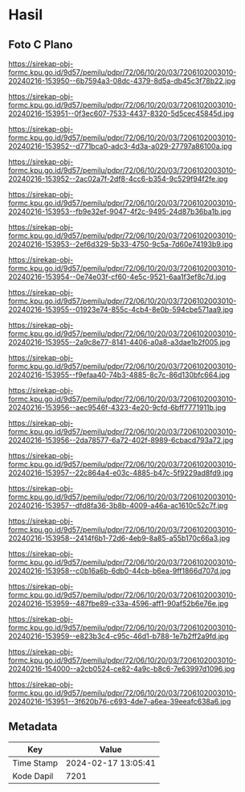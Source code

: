 # Hasil

## Foto C Plano

https://sirekap-obj-formc.kpu.go.id/9d57/pemilu/pdpr/72/06/10/20/03/7206102003010-20240216-153950--6b7594a3-08dc-4379-8d5a-db45c3f78b22.jpg

https://sirekap-obj-formc.kpu.go.id/9d57/pemilu/pdpr/72/06/10/20/03/7206102003010-20240216-153951--0f3ec607-7533-4437-8320-5d5cec45845d.jpg

https://sirekap-obj-formc.kpu.go.id/9d57/pemilu/pdpr/72/06/10/20/03/7206102003010-20240216-153952--d771bca0-adc3-4d3a-a029-27797a86100a.jpg

https://sirekap-obj-formc.kpu.go.id/9d57/pemilu/pdpr/72/06/10/20/03/7206102003010-20240216-153952--2ac02a7f-2df8-4cc6-b354-9c529f94f2fe.jpg

https://sirekap-obj-formc.kpu.go.id/9d57/pemilu/pdpr/72/06/10/20/03/7206102003010-20240216-153953--fb9e32ef-9047-4f2c-9495-24d87b36ba1b.jpg

https://sirekap-obj-formc.kpu.go.id/9d57/pemilu/pdpr/72/06/10/20/03/7206102003010-20240216-153953--2ef6d329-5b33-4750-9c5a-7d60e74193b9.jpg

https://sirekap-obj-formc.kpu.go.id/9d57/pemilu/pdpr/72/06/10/20/03/7206102003010-20240216-153954--0e74e03f-cf60-4e5c-9521-6aa1f3ef8c7d.jpg

https://sirekap-obj-formc.kpu.go.id/9d57/pemilu/pdpr/72/06/10/20/03/7206102003010-20240216-153955--01923e74-855c-4cb4-8e0b-594cbe571aa9.jpg

https://sirekap-obj-formc.kpu.go.id/9d57/pemilu/pdpr/72/06/10/20/03/7206102003010-20240216-153955--2a9c8e77-8141-4406-a0a8-a3dae1b2f005.jpg

https://sirekap-obj-formc.kpu.go.id/9d57/pemilu/pdpr/72/06/10/20/03/7206102003010-20240216-153955--f9efaa40-74b3-4885-8c7c-86d130bfc664.jpg

https://sirekap-obj-formc.kpu.go.id/9d57/pemilu/pdpr/72/06/10/20/03/7206102003010-20240216-153956--aec9546f-4323-4e20-9cfd-6bff7771911b.jpg

https://sirekap-obj-formc.kpu.go.id/9d57/pemilu/pdpr/72/06/10/20/03/7206102003010-20240216-153956--2da78577-6a72-402f-8989-6cbacd793a72.jpg

https://sirekap-obj-formc.kpu.go.id/9d57/pemilu/pdpr/72/06/10/20/03/7206102003010-20240216-153957--22c864a4-e03c-4885-b47c-5f9229ad8fd9.jpg

https://sirekap-obj-formc.kpu.go.id/9d57/pemilu/pdpr/72/06/10/20/03/7206102003010-20240216-153957--dfd8fa36-3b8b-4009-a46a-ac1610c52c7f.jpg

https://sirekap-obj-formc.kpu.go.id/9d57/pemilu/pdpr/72/06/10/20/03/7206102003010-20240216-153958--2414f6b1-72d6-4eb9-8a85-a55b170c66a3.jpg

https://sirekap-obj-formc.kpu.go.id/9d57/pemilu/pdpr/72/06/10/20/03/7206102003010-20240216-153958--c0b16a6b-6db0-44cb-b6ea-9ff1866d707d.jpg

https://sirekap-obj-formc.kpu.go.id/9d57/pemilu/pdpr/72/06/10/20/03/7206102003010-20240216-153959--487fbe89-c33a-4596-aff1-90af52b6e76e.jpg

https://sirekap-obj-formc.kpu.go.id/9d57/pemilu/pdpr/72/06/10/20/03/7206102003010-20240216-153959--e823b3c4-c95c-46d1-b788-1e7b2ff2a9fd.jpg

https://sirekap-obj-formc.kpu.go.id/9d57/pemilu/pdpr/72/06/10/20/03/7206102003010-20240216-154000--a2cb0524-ce82-4a9c-b8c6-7e63997d1096.jpg

https://sirekap-obj-formc.kpu.go.id/9d57/pemilu/pdpr/72/06/10/20/03/7206102003010-20240216-153951--3f620b76-c693-4de7-a6ea-39eeafc638a6.jpg


## Metadata

| Key        | Value               |
| ---------- | ------------------- |
| Time Stamp | 2024-02-17 13:05:41 |
| Kode Dapil | 7201                |



